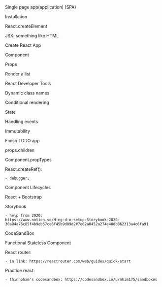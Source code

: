 Single page app(application) (SPA)

Installation

React.createElement

JSX: something like HTML

Create React App

Component

Props

Render a list

React Developer Tools

Dynamic class names

Conditional rendering

State

Handling events

Immutability

Finish TODO app

props.children

Component.propTypes

React.createRef():
    
    - debugger;
    
Component Lifecycles

React + Bootstrap

Storybook

    - help from 2020: 
    https://www.notion.so/H-ng-d-n-setup-Storybook-2020-30a94a76c85f4b9eb57ce6f45b9d09d2#7e02a0452a274e488b862313a4c6fa91

CodeSandBox

Functional Stateless Component

React router:

    - in link: https://reactrouter.com/web/guides/quick-start

Practice react:
 
    - thinhpham's codesandbox: https://codesandbox.io/u/nhim175/sandboxes





